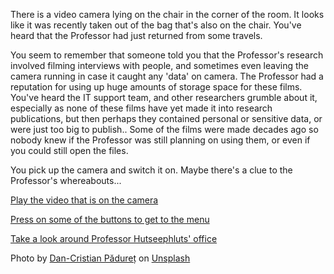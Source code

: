 There is a video camera lying on the chair in the corner of the room. It looks
like it was recently taken out of the bag that's also on the chair. You've
heard that the Professor had just returned from some travels.

You seem to remember that someone told you that the Professor's research
involved filming interviews with people, and sometimes even leaving the camera
running in case it caught any 'data' on camera. The Professor had a reputation
for using up huge amounts of storage space for these films. You've heard the IT
support team, and other researchers grumble about it, especially as none of
these films have yet made it into research publications, but then perhaps they
contained personal or sensitive data, or were just too big to publish.. Some of
the films were made decades ago so nobody knew if the Professor was still
planning on using them, or even if you could still open the files.

You pick up the camera and switch it on. Maybe there's a clue to the
Professor's whereabouts...


[Play the video that is on the camera](https://www.youtube.com/watch?v=2uZxFu9SFi8)

[Press on some of the buttons to get to the menu](/office/camera/manual/)

[Take a look around Professor Hutseephluts' office](/office/)


Photo by [Dan-Cristian Pădureț](https://unsplash.com/@dancristianp) on [Unsplash](https://unsplash.com/s/photos/video-camera)
